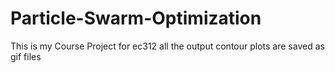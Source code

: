 # Particle-Swarm-Optimization
This is my Course Project for ec312 
all the output contour plots are saved as gif files
